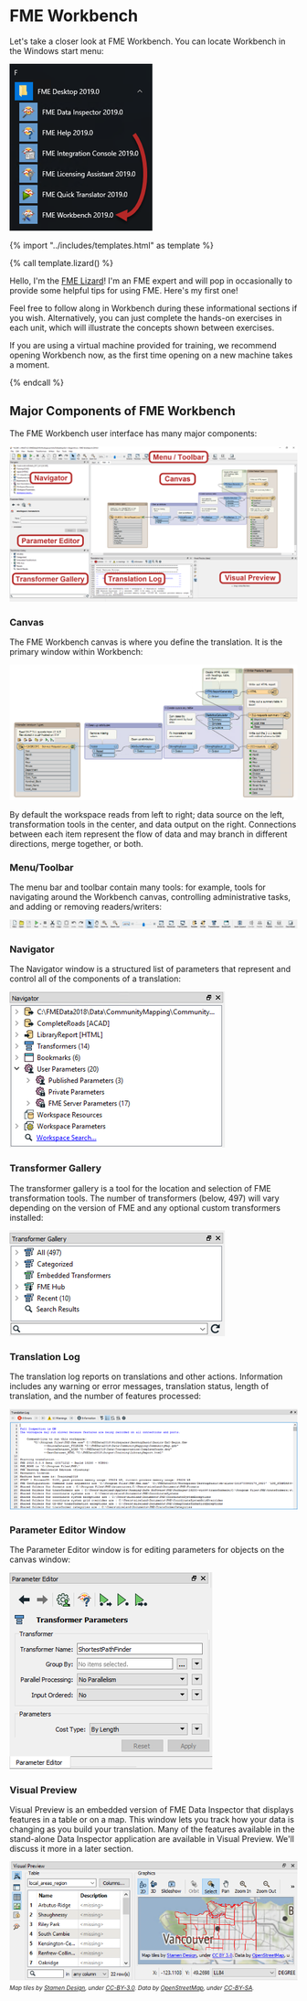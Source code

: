 # FME Workbench

Let's take a closer look at FME Workbench. You can locate Workbench in the Windows start menu:

![](./Images/Img1.005.StartingWorkbench.png)

{% import "../includes/templates.html" as template %}

{% call template.lizard() %}

<p>Hello, I'm the <a href="https://twitter.com/fmelizard?lang=en">FME Lizard</a>! I'm an FME expert and will pop in occasionally to provide some helpful tips for using FME. Here's my first one!</p>

<p>Feel free to follow along in Workbench during these informational sections if you wish. Alternatively, you can just complete the hands-on exercises in each unit, which will illustrate the concepts shown between exercises.</p>

<p>If you are using a virtual machine provided for training, we recommend opening Workbench now, as the first time opening on a new machine takes a moment.</p>

{% endcall %}

## Major Components of FME Workbench

The FME Workbench user interface has many major components:

![](./Images/Img1.006.WorkbenchInterface.png)

### Canvas

The FME Workbench canvas is where you define the translation. It is the primary window within Workbench:

![](./Images/Img1.007.WorkbenchCanvas.png)

By default the workspace reads from left to right; data source on the left, transformation tools in the center, and data output on the right. Connections between each item represent the flow of data and may branch in different directions, merge together, or both.

### Menu/Toolbar

The menu bar and toolbar contain many tools: for example, tools for navigating around the Workbench canvas, controlling administrative tasks, and adding or removing readers/writers:

![](./Images/Img1.008.WorkbenchInterfaceMenuToolbar.png)

### Navigator

The Navigator window is a structured list of parameters that represent and control all of the components of a translation:

![](./Images/Img1.009.WorkbenchNavigator.png)

### Transformer Gallery

The transformer gallery is a tool for the location and selection of FME transformation tools. The number of transformers (below, 497) will vary depending on the version of FME and any optional custom transformers installed:

![](./Images/Img1.010.WorkbenchGallery.png)

### Translation Log

The translation log reports on translations and other actions. Information includes any warning or error messages, translation status, length of translation, and the number of features processed:

![](./Images/Img1.011.WorkbenchLog.png)

### Parameter Editor Window

The Parameter Editor window is for editing parameters for objects on the canvas window:

![](./Images/Img1.013.ParameterEditor.png)

### Visual Preview

Visual Preview is an embedded version of FME Data Inspector that displays features in a table or on a map. This window lets you track how your data is changing as you build your translation. Many of the features available in the stand-alone Data Inspector application are available in Visual Preview. We'll discuss it more in a later section.

![](./Images/visual-preview.png)
<br><span style="font-style:italic;font-size:x-small">Map tiles by <a href="https://stamen.com">Stamen Design</a>, under <a href="https://creativecommons.org/licenses/by/3.0">CC-BY-3.0</a>. Data by <a href="http://openstreetmap.org">OpenStreetMap</a>, under <a href="http://creativecommons.org/licenses/by-sa/3.0">CC-BY-SA</a>.
